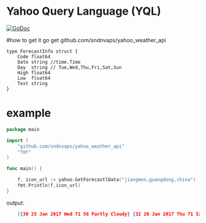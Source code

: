 # Yahoo Query Language (YQL)

[![GoDoc](https://godoc.org/github.com/sndnvaps/yahoo_weather_api?status.svg)](https://godoc.org/github.com/sndnvaps/yahoo_weather_api)


#how to get it 
	go get github.com/sndnvaps/yahoo_weather_api

```
type ForecastInfo struct {
	Code float64
	Date string //time.Time
	Day  string // Tue,Wed,Thu,Fri,Sat,Sun
	High float64
	Low  float64
	Text string
}
```

# example

```go
package main

import (
	"github.com/sndnvaps/yahoo_weather_api"
	"fmt"
)

func main() {

	f, icon_url := yahoo.GetForecastlData("jiangmen,guangdong,china")
	fmt.Println(f,icon_url)
}
```

output:

```json
	[{30 25 Jan 2017 Wed 71 56 Partly Cloudy} {32 26 Jan 2017 Thu 71 52 Sunny} {34 27 Jan 2017 Fri 71 51 Mostly Sunny} {30 28 Jan 2017 Sat 72 55 Partly Cloudy} {28 29 Jan 2017 Sun 72 62 Mostly Cloudy} {28 30 Jan 2017 Mon 73 64 Mostly Cloudy} {28 31 Jan 2017 Tue 71 59 Mostly Cloudy} {30 01 Feb 2017 Wed 74 60 Partly Cloudy} {30 02 Feb 2017 Thu 73 60 Partly Cloudy} {30 03 Feb 2017 Fri 70 61 Partly Cloudy}]
```

